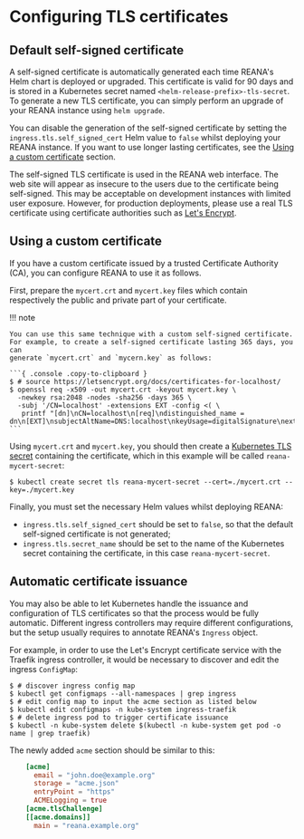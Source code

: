 # Configuring TLS certificates

## Default self-signed certificate

A self-signed certificate is automatically generated each time REANA's Helm
chart is deployed or upgraded. This certificate is valid for 90 days and is
stored in a Kubernetes secret named `<helm-release-prefix>-tls-secret`. To
generate a new TLS certificate, you can simply perform an upgrade of your REANA
instance using `helm upgrade`.

You can disable the generation of the self-signed certificate by setting the
`ingress.tls.self_signed_cert` Helm value to `false` whilst deploying your REANA
instance. If you want to use longer lasting certificates, see the
[Using a custom certificate](#using-a-custom-certificate) section.

The self-signed TLS certificate is used in the REANA web interface. The web site
will appear as insecure to the users due to the certificate being self-signed.
This may be acceptable on development instances with limited user exposure.
However, for production deployments, please use a real TLS certificate using
certificate authorities such as [Let's Encrypt](https://letsencrypt.org/).

## Using a custom certificate

If you have a custom certificate issued by a trusted Certificate Authority (CA),
you can configure REANA to use it as follows.

First, prepare the `mycert.crt` and `mycert.key` files which contain
respectively the public and private part of your certificate.

!!! note

    You can use this same technique with a custom self-signed certificate.
    For example, to create a self-signed certificate lasting 365 days, you can
    generate `mycert.crt` and `mycern.key` as follows:

    ```{ .console .copy-to-clipboard }
    $ # source https://letsencrypt.org/docs/certificates-for-localhost/
    $ openssl req -x509 -out mycert.crt -keyout mycert.key \
      -newkey rsa:2048 -nodes -sha256 -days 365 \
      -subj '/CN=localhost' -extensions EXT -config <( \
       printf "[dn]\nCN=localhost\n[req]\ndistinguished_name = dn\n[EXT]\nsubjectAltName=DNS:localhost\nkeyUsage=digitalSignature\nextendedKeyUsage=serverAuth")
    ```

Using `mycert.crt` and `mycert.key`, you should then create a
[Kubernetes TLS secret](https://kubernetes.io/docs/concepts/configuration/secret/#tls-secrets)
containing the certificate, which in this example will be called
`reana-mycert-secret`:

```{ .console .copy-to-clipboard }
$ kubectl create secret tls reana-mycert-secret --cert=./mycert.crt --key=./mycert.key
```

Finally, you must set the necessary Helm values whilst deploying REANA:

- `ingress.tls.self_signed_cert` should be set to `false`, so that the default
  self-signed certificate is not generated;
- `ingress.tls.secret_name` should be set to the name of the Kubernetes secret
  containing the certificate, in this case `reana-mycert-secret`.

## Automatic certificate issuance

You may also be able to let Kubernetes handle the issuance and configuration of
TLS certificates so that the process would be fully automatic. Different ingress
controllers may require different configurations, but the setup usually requires
to annotate REANA's `Ingress` object.

For example, in order to use the Let's Encrypt certificate service with the
Traefik ingress controller, it would be necessary to discover and edit the
ingress `ConfigMap`:

```console
$ # discover ingress config map
$ kubectl get configmaps --all-namespaces | grep ingress
$ # edit config map to input the acme section as listed below
$ kubectl edit configmaps -n kube-system ingress-traefik
$ # delete ingress pod to trigger certificate issuance
$ kubectl -n kube-system delete $(kubectl -n kube-system get pod -o name | grep traefik)
```

The newly added `acme` section should be similar to this:

```toml
    [acme]
      email = "john.doe@example.org"
      storage = "acme.json"
      entryPoint = "https"
      ACMELogging = true
    [acme.tlsChallenge]
    [[acme.domains]]
      main = "reana.example.org"
```
